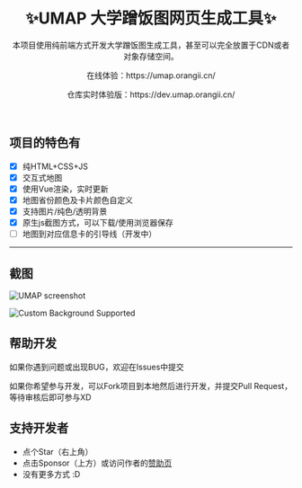 <h1 align="center">✨UMAP 大学蹭饭图网页生成工具✨</h1>

<p align="center">本项目使用纯前端方式开发大学蹭饭图生成工具，甚至可以完全放置于CDN或者对象存储空间。</p>
<p align="center">在线体验：https://umap.orangii.cn/</p>
<p align="center">仓库实时体验版：https://dev.umap.orangii.cn/</p>

<br />

## 项目的特色有
- [x] 纯HTML+CSS+JS
- [x] 交互式地图
- [x] 使用Vue渲染，实时更新
- [x] 地图省份颜色及卡片颜色自定义
- [x] 支持图片/纯色/透明背景
- [x] 原生js截图方式，可以下载/使用浏览器保存
- [ ] 地图到对应信息卡的引导线（开发中）

---

## 截图

![UMAP screenshot](https://user-images.githubusercontent.com/14857984/129367150-4e450144-e8c3-47d7-b9ef-b8ade49cfc1e.png)

![Custom Background Supported](https://user-images.githubusercontent.com/14857984/129367428-fdb602be-61fd-4d60-af56-cf1bb6db266e.png)

## 帮助开发

如果你遇到问题或出现BUG，欢迎在Issues中提交

如果你希望参与开发，可以Fork项目到本地然后进行开发，并提交Pull Request，等待审核后即可参与XD

## 支持开发者
- 点个Star（右上角）
- 点击Sponsor（上方）或访问作者的[赞助页](https://orangii.cn/donate.html?from=https://github.com/Jiaocz/UMAP)
- 没有更多方式 :D
